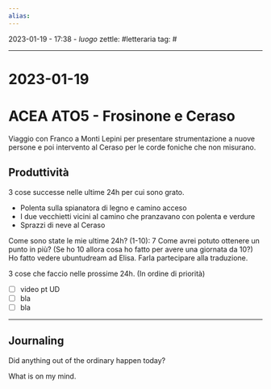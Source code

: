 ```yaml
---
alias: 
---
```

2023-01-19 - 17:38 - *luogo*
zettle: #letteraria
tag: #

---
# 2023-01-19


# ACEA ATO5 - Frosinone e Ceraso
Viaggio con Franco a Monti Lepini per presentare strumentazione a nuove persone e poi intervento al Ceraso per le corde foniche che non misurano.

## Produttività
3 cose successe nelle ultime 24h per cui sono grato.
- Polenta sulla spianatora di legno e camino acceso
- I due vecchietti vicini al camino che pranzavano con polenta e verdure
- Sprazzi di neve al Ceraso

Come sono state le mie ultime 24h? (1-10): 7
Come avrei potuto ottenere un punto in più? 
(Se ho 10 allora cosa ho fatto per avere una giornata da 10?)
Ho fatto vedere ubuntudream ad Elisa. Farla partecipare alla traduzione.

3 cose che faccio nelle prossime 24h. (In ordine di priorità)
- [ ] video pt UD
- [ ] bla
- [ ] bla

---
## Journaling

Did anything out of the ordinary happen today?

What is on my mind.



